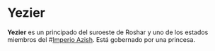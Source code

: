 # Yezier

**Yezier** es un principado del suroeste de Roshar y uno de los estados miembros del #[Imperio Azish](locations/azir). Está gobernado por una princesa. 
